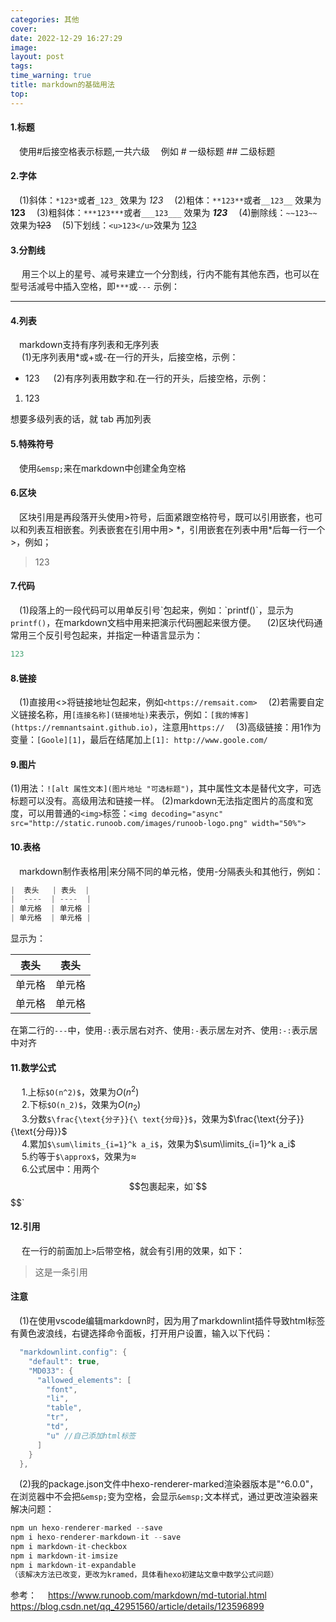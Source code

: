 ```yaml
---
categories: 其他
cover: 
date: 2022-12-29 16:27:29
image: 
layout: post
tags: 
time_warning: true
title: markdown的基础用法
top: 
---
```


#### 1.标题
&emsp;使用#后接空格表示标题,一共六级
&emsp;例如 # 一级标题 ## 二级标题  
#### 2.字体
&emsp;(1)斜体：`*123*`或者`_123_` 效果为 *123*
&emsp;(2)粗体：`**123**`或者`__123__` 效果为 **123**
&emsp;(3)粗斜体：`***123***`或者`___123___` 效果为 ***123***
&emsp;(4)删除线：`~~123~~`效果为~~123~~
&emsp;(5)下划线：`<u>123</u>`效果为 <u>123</u>

#### 3.分割线
&emsp; 用三个以上的星号、减号来建立一个分割线，行内不能有其他东西，也可以在型号活减号中插入空格，即`***`或`---`
示例：
***
#### 4.列表
&emsp;markdown支持有序列表和无序列表   
&emsp; (1)无序列表用*或+或-在一行的开头，后接空格，示例：      

* 123
&emsp; (2)有序列表用数字和.在一行的开头，后接空格，示例：   
1. 123

想要多级列表的话，就 tab 再加列表

#### 5.特殊符号
&emsp;使用`&emsp;`来在markdown中创建全角空格
#### 6.区块
&emsp;区块引用是再段落开头使用>符号，后面紧跟空格符号，既可以引用嵌套，也可以和列表互相嵌套。列表嵌套在引用中用> \*，引用嵌套在列表中用*后每一行一个>，例如；
> 123

#### 7.代码
&emsp;(1)段落上的一段代码可以用单反引号\`包起来，例如：\`printf()\`，显示为`printf()`，在markdown文档中用来把演示代码圈起来很方便。
&emsp;(2)区块代码通常用三个反引号包起来，并指定一种语言显示为：
```c++
123
```
#### 8.链接
&emsp;(1)直接用<>将链接地址包起来，例如`<https://remsait.com>`
&emsp;(2)若需要自定义链接名称，用`[连接名称](链接地址)`来表示，例如：`[我的博客](https://remnantsaint.github.io)`，注意用`https://`
&emsp;(3)高级链接：用1作为变量：`[Goole][1]`，最后在结尾加上`[1]: http://www.goole.com/`
#### 9.图片
(1)用法：`![alt 属性文本](图片地址 "可选标题")`，其中属性文本是替代文字，可选标题可以没有。高级用法和链接一样。
(2)markdown无法指定图片的高度和宽度，可以用普通的`<img>`标签：`<img decoding="async" src="http://static.runoob.com/images/runoob-logo.png" width="50%">`

#### 10.表格
&emsp;markdown制作表格用|来分隔不同的单元格，使用-分隔表头和其他行，例如：
```c++
|  表头   | 表头  |
|  ----  | ----  |
| 单元格  | 单元格 |
| 单元格  | 单元格 |
```
显示为：

|  表头   | 表头  |
|  ----  | ----  |
| 单元格  | 单元格 |
| 单元格  | 单元格 |

在第二行的`---`中，使用`-:`表示居右对齐、使用`:-`表示居左对齐、使用`:-:`表示居中对齐
#### 11.数学公式
&emsp; 1.上标`$O(n^2)$`，效果为$O(n^2)$   
&emsp; 2.下标`$O(n_2)$`，效果为$O(n_2)$  
&emsp; 3.分数`$\frac{\text{分子}}{\ text{分母}}$`，效果为$\frac{\text{分子}}{\text{分母}}$   
&emsp; 4.累加`$\sum\limits_{i=1}^k a_i$`，效果为$\sum\limits_{i=1}^k a_i$    
&emsp; 5.约等于`$\approx$`，效果为$\approx$     
&emsp; 6.公式居中：用两个$$包裹起来，如`$$  $$`

#### 12.引用
&emsp; 在一行的前面加上`>`后带空格，就会有引用的效果，如下：
> 这是一条引用


#### 注意
&emsp;(1)在使用vscode编辑markdown时，因为用了markdownlint插件导致html标签有黄色波浪线，右键选择命令面板，打开用户设置，输入以下代码：
```c++
  "markdownlint.config": {
    "default": true,
    "MD033": {
      "allowed_elements": [
        "font",
        "li",
        "table",
        "tr",
        "td",
        "u" //自己添加html标签
      ]
    }
  },
```
&emsp;(2)我的package.json文件中hexo-renderer-marked渲染器版本是"^6.0.0"，在浏览器中不会把`&emsp;`变为空格，会显示`&emsp;`文本样式，通过更改渲染器来解决问题：
```python
npm un hexo-renderer-marked --save
npm i hexo-renderer-markdown-it --save
npm i markdown-it-checkbox
npm i markdown-it-imsize
npm i markdown-it-expandable
（该解决方法已改变，更改为kramed，具体看hexo初建站文章中数学公式问题）
```
参考：
&emsp;<https://www.runoob.com/markdown/md-tutorial.html>
&emsp;<https://blog.csdn.net/qq_42951560/article/details/123596899>